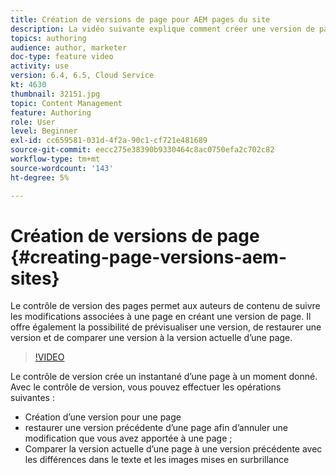 ```yaml
---
title: Création de versions de page pour AEM pages du site
description: La vidéo suivante explique comment créer une version de page, prévisualiser, restaurer une version de page et comparer la version actuelle de la page à une version enregistrée.
topics: authoring
audience: author, marketer
doc-type: feature video
activity: use
version: 6.4, 6.5, Cloud Service
kt: 4630
thumbnail: 32151.jpg
topic: Content Management
feature: Authoring
role: User
level: Beginner
exl-id: cc659581-031d-4f2a-90c1-cf721e481689
source-git-commit: eecc275e38390b9330464c8ac0750efa2c702c82
workflow-type: tm+mt
source-wordcount: '143'
ht-degree: 5%

---
```


# Création de versions de page {#creating-page-versions-aem-sites}

Le contrôle de version des pages permet aux auteurs de contenu de suivre les modifications associées à une page en créant une version de page. Il offre également la possibilité de prévisualiser une version, de restaurer une version et de comparer une version à la version actuelle d’une page.

>[!VIDEO](https://video.tv.adobe.com/v/32151?quality=12&learn=on)

Le contrôle de version crée un instantané d’une page à un moment donné. Avec le contrôle de version, vous pouvez effectuer les opérations suivantes :
* Création d’une version pour une page
* restaurer une version précédente d’une page afin d’annuler une modification que vous avez apportée à une page ;
* Comparer la version actuelle d’une page à une version précédente avec les différences dans le texte et les images mises en surbrillance
